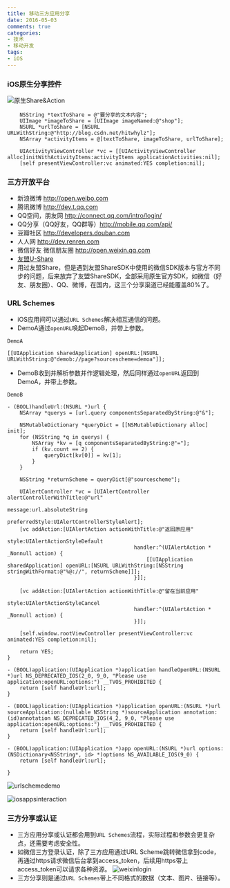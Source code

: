 ```yaml
---
title: 移动三方应用分享
date: 2016-05-03
comments: true
categories:
- 技术
- 移动开发
tags:
- iOS
---
```


### iOS原生分享控件

![原生Share&Action](images/activity.png)

```
    NSString *textToShare = @"要分享的文本内容";
    UIImage *imageToShare = [UIImage imageNamed:@"shop"];
    NSURL *urlToShare = [NSURL URLWithString:@"http://blog.csdn.net/hitwhylz"];
    NSArray *activityItems = @[textToShare, imageToShare, urlToShare];
    
    UIActivityViewController *vc = [[UIActivityViewController alloc]initWithActivityItems:activityItems applicationActivities:nil];
    [self presentViewController:vc animated:YES completion:nil];
```

### 三方开放平台

* 新浪微博 http://open.weibo.com
* 腾讯微博 http://dev.t.qq.com
* QQ空间，朋友网 http://connect.qq.com/intro/login/
* QQ分享（QQ好友，QQ群等）http://mobile.qq.com/api/
* 豆瓣社区 http://developers.douban.com
* 人人网 http://dev.renren.com
* 微信好友 微信朋友圈 http://open.weixin.qq.com
* [友盟U-Share](http://mobile.umeng.com/social?spm=0.0.0.0.lW5N4c)
* 用过友盟Share，但是遇到友盟ShareSDK中使用的微信SDK版本与官方不同步的问题，后来放弃了友盟ShareSDK，全部采用原生官方SDK，如微信（好友、朋友圈）、QQ、微博，在国内，这三个分享渠道已经能覆盖80%了。


### URL Schemes

* iOS应用间可以通过`URL Schemes`解决相互通信的问题。
* DemoA通过`openURL`唤起DemoB，并带上参数。

```
DemoA

[[UIApplication sharedApplication] openURL:[NSURL URLWithString:@"demob://page?sourcescheme=demoa"]];
```

* DemoB收到并解析参数并作逻辑处理，然后同样通过`openURL`返回到DemoA，并带上参数。

```
DemoB

- (BOOL)handleUrl:(NSURL *)url {
    NSArray *querys = [url.query componentsSeparatedByString:@"&"];
    
    NSMutableDictionary *queryDict = [[NSMutableDictionary alloc] init];
    for (NSString *q in querys) {
        NSArray *kv = [q componentsSeparatedByString:@"="];
        if (kv.count == 2) {
            queryDict[kv[0]] = kv[1];
        }
    }
    
    NSString *returnScheme = queryDict[@"sourcescheme"];
    
    UIAlertController *vc = [UIAlertController alertControllerWithTitle:@"url"
                                                                message:url.absoluteString
                                                         preferredStyle:UIAlertControllerStyleAlert];
    [vc addAction:[UIAlertAction actionWithTitle:@"返回原应用"
                                           style:UIAlertActionStyleDefault
                                         handler:^(UIAlertAction * _Nonnull action) {
                                             [[UIApplication sharedApplication] openURL:[NSURL URLWithString:[NSString stringWithFormat:@"%@://", returnScheme]]];
                                         }]];
    
    [vc addAction:[UIAlertAction actionWithTitle:@"留在当前应用"
                                           style:UIAlertActionStyleCancel
                                         handler:^(UIAlertAction * _Nonnull action) {
                                         }]];
    
    [self.window.rootViewController presentViewController:vc animated:YES completion:nil];
    
    return YES;
}

- (BOOL)application:(UIApplication *)application handleOpenURL:(NSURL *)url NS_DEPRECATED_IOS(2_0, 9_0, "Please use application:openURL:options:") __TVOS_PROHIBITED {
    return [self handleUrl:url];
}

- (BOOL)application:(UIApplication *)application openURL:(NSURL *)url sourceApplication:(nullable NSString *)sourceApplication annotation:(id)annotation NS_DEPRECATED_IOS(4_2, 9_0, "Please use application:openURL:options:") __TVOS_PROHIBITED {
    return [self handleUrl:url];
}

- (BOOL)application:(UIApplication *)app openURL:(NSURL *)url options:(NSDictionary<NSString*, id> *)options NS_AVAILABLE_IOS(9_0) {
    return [self handleUrl:url];

}
```

![urlschemedemo](/images/urlschemedemo.png)

![iosappsinteraction](images/iosappsinteraction.png)

### 三方分享或认证

* 三方应用分享或认证都会用到`URL Schemes`流程，实际过程和参数会更复杂点，还需要考虑安全性。
* 如微信三方登录认证，除了三方应用通过URL Scheme跳转微信拿到code，再通过https请求微信后台拿到access_token，后续用https带上access_token可以请求各种资源。
![weixinlogin](images/weixinlogin.png)
* 三方分享则是通过`URL Schemes`带上不同格式的数据（文本、图片、链接等）。


